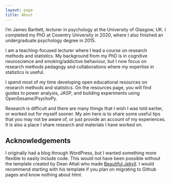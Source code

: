 ```yaml
---
layout: page
title: About
---
```


I’m James Bartlett, lecturer in psychology at the University of Glasgow, UK. I completed my PhD at Coventry University in 2020, where I also finished an undergraduate psychology degree in 2015.

I am a teaching-focused lecturer where I lead a course on research methods and statistics. My background from my PhD is in cognitive neuroscience and smoking/addictive behaviour, but I now focus on research methods pedagogy and collaborations where my expertise in statistics is useful.

I spend most of my time developing open educational resources on research methods and statistics. On the resources page, you will find guides to power analysis, JASP, and building experiments using OpenSesame/PsychoPy.

Research is difficult and there are many things that I wish I was told earlier, or worked out for myself sooner. My aim here is to share some useful tips that you may not be aware of, or just provide an account of my experiences. It is also a place I share research and materials I have worked on.

## Acknowledgements
I originally had a blog through WordPress, but I wanted something more flexible to easily include code. This would not have been possible without the template created by Dean Attali who made [Beautiful Jekyll](http://deanattali.com/beautiful-jekyll/). I would recommend starting with his template if you plan on migrating to Github pages and know nothing about html.
